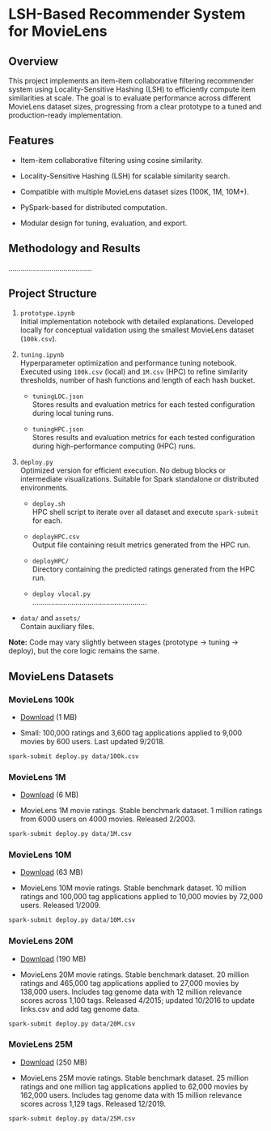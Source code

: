 # LSH-Based Recommender System for MovieLens

## Overview

This project implements an item-item collaborative filtering recommender system using Locality-Sensitive Hashing (LSH) to efficiently compute item similarities at scale. The goal is to evaluate performance across different MovieLens dataset sizes, progressing from a clear prototype to a tuned and production-ready implementation.

## Features

- Item-item collaborative filtering using cosine similarity.

- Locality-Sensitive Hashing (LSH) for scalable similarity search.

- Compatible with multiple MovieLens dataset sizes (100K, 1M, 10M+).

- PySpark-based for distributed computation.

- Modular design for tuning, evaluation, and export.

## Methodology and Results

.........................................

## Project Structure

1. `prototype.ipynb`<br>Initial implementation notebook with detailed explanations. Developed locally for conceptual validation using the smallest MovieLens dataset (`100k.csv`).

2. `tuning.ipynb`<br>Hyperparameter optimization and performance tuning notebook. Executed using `100k.csv` (local) and `1M.csv` (HPC) to refine similarity thresholds, number of hash functions and length of each hash bucket.

    - `tuningLOC.json`<br>Stores results and evaluation metrics for each tested configuration during local tuning runs.

    - `tuningHPC.json`<br>Stores results and evaluation metrics for each tested configuration during high-performance computing (HPC) runs.

3. `deploy.py`<br>Optimized version for efficient execution. No debug blocks or intermediate visualizations. Suitable for Spark standalone or distributed environments.

    - `deploy.sh`<br>HPC shell script to iterate over all dataset and execute `spark-submit` for each.

    - `deployHPC.csv`<br>Output file containing result metrics generated from the HPC run.

    - `deployHPC/`<br>Directory containing the predicted ratings generated from the HPC run.

    - `deploy vlocal.py`<br>........................................................

- `data/` and `assets/`<br>Contain auxiliary files.

**Note:** Code may vary slightly between stages (prototype -> tuning -> deploy), but the core logic remains the same.

## MovieLens Datasets

### MovieLens 100k

- [Download](https://files.grouplens.org/datasets/movielens/ml-latest-small.zip) (1 MB)

- Small: 100,000 ratings and 3,600 tag applications applied to 9,000 movies by 600 users. Last updated 9/2018.

```bash
spark-submit deploy.py data/100k.csv
```       

### MovieLens 1M

- [Download](https://files.grouplens.org/datasets/movielens/ml-1m.zip) (6 MB)

- MovieLens 1M movie ratings. Stable benchmark dataset. 1 million ratings from 6000 users on 4000 movies. Released 2/2003.

```bash
spark-submit deploy.py data/1M.csv
```

### MovieLens 10M

- [Download](https://files.grouplens.org/datasets/movielens/ml-10m.zip) (63 MB)

- MovieLens 10M movie ratings. Stable benchmark dataset. 10 million ratings and 100,000 tag applications applied to 10,000 movies by 72,000 users. Released 1/2009.

```bash
spark-submit deploy.py data/10M.csv
```

### MovieLens 20M

- [Download](https://files.grouplens.org/datasets/movielens/ml-20m.zip) (190 MB)

- MovieLens 20M movie ratings. Stable benchmark dataset. 20 million ratings and 465,000 tag applications applied to 27,000 movies by 138,000 users. Includes tag genome data with 12 million relevance scores across 1,100 tags. Released 4/2015; updated 10/2016 to update links.csv and add tag genome data.

```bash
spark-submit deploy.py data/20M.csv
```

### MovieLens 25M

- [Download](https://files.grouplens.org/datasets/movielens/ml-25m.zip) (250 MB)

- MovieLens 25M movie ratings. Stable benchmark dataset. 25 million ratings and one million tag applications applied to 62,000 movies by 162,000 users. Includes tag genome data with 15 million relevance scores across 1,129 tags. Released 12/2019.

```bash
spark-submit deploy.py data/25M.csv
```